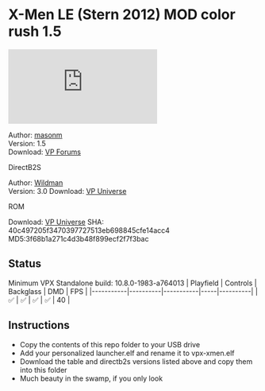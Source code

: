 # X-Men LE (Stern 2012) MOD color rush 1.5

![Table Preview](https://www.vpforums.org/index.php?app=downloads&module=display&section=screenshot&record=111692&id=16898&full=1)

Author: [masonm](https://www.vpforums.org/index.php?showuser=147793)  
Version: 1.5  
Download: [VP Forums](https://www.vpforums.org/index.php?app=downloads&showfile=16898)

DirectB2S

Author: [Wildman](https://vpuniverse.com/profile/5-wildman/)  
Version: 3.0 
Download: [VP Universe](https://vpuniverse.com/files/file/2435-x-men-pro-stern-2012/)

ROM

Download: [VP Universe](https://vpuniverse.com/files/file/12824-x-men-pro-xmn_151h/)
SHA: 40c497205f3470397727513eb698845cfe14acc4 MD5:3f68b1a271c4d3b48f899ecf2f7f3bac


## Status 

Minimum VPX Standalone build: 10.8.0-1983-a764013
| Playfield | Controls | Backglass | DMD | FPS | 
|-----------|----------|-----------|-----|----------|
| :white_check_mark: | :white_check_mark: | :white_check_mark: | :white_check_mark: | 40 |

## Instructions

- Copy the contents of this repo folder to your USB drive
- Add your personalized launcher.elf and rename it to vpx-xmen.elf
- Download the table and directb2s versions listed above and copy them into this folder
- Much beauty in the swamp, if you only look 